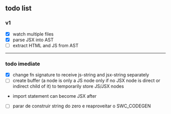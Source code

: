 ## todo list
### v1
- [x] watch multiple files
- [x] parse JSX into AST
- [ ] extract HTML and JS from AST

---
### todo imediate
- [x] change fn signature to receive js-string and jsx-string separately
- [ ] create buffer (a node is only a JS node only if no JSX node is direct or indirect child of it) to temporarily store JS/JSX nodes
- import statement can become JSX after
- [ ] parar de construir string do zero e reaproveitar o SWC_CODEGEN




